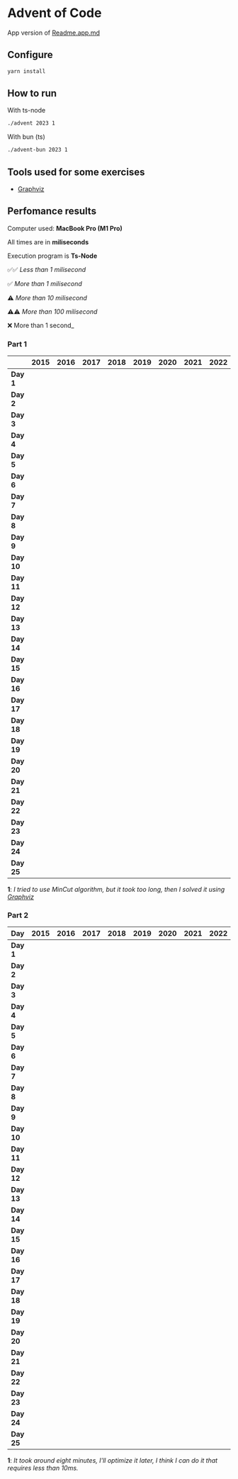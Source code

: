 # Advent of Code

App version of [Readme.app.md](./README.app.md)

## Configure

```sh
yarn install
```

## How to run

With ts-node

```sh
./advent 2023 1
```

With bun (ts)

```sh
./advent-bun 2023 1
```

## Tools used for some exercises

* [Graphviz](https://graphviz.org)

## Perfomance results

Computer used: **MacBook Pro (M1 Pro)**

All times are in **miliseconds**

Execution program is **Ts-Node**

✅✅ _Less than 1 milisecond_

✅ _More than 1 milisecond_

⚠️ _More than 10 milisecond_

⚠️⚠️ _More than 100 milisecond_

❌ More than 1 second_


### Part 1

|            | **2015** | **2016** | **2017** | **2018** | **2019** | **2020** | **2021** | **2022** | **2023**           |
|------------|----------|----------|----------|----------|----------|----------|----------|----------|--------------------|
| **Day 1**  |          |          |          |          |          |          |          |          | ✅✅ _0.693_         |
| **Day 2**  |          |          |          |          |          |          |          |          | ✅✅ _0.110_         |
| **Day 3**  |          |          |          |          |          |          |          |          | ✅ _3.505_          |
| **Day 4**  |          |          |          |          |          |          |          |          | ✅✅ _0.497_         |
| **Day 5**  |          |          |          |          |          |          |          |          | ✅✅ _0.337_         |
| **Day 6**  |          |          |          |          |          |          |          |          | ✅✅ _0.044_         |
| **Day 7**  |          |          |          |          |          |          |          |          | ✅ _2.694_          |
| **Day 8**  |          |          |          |          |          |          |          |          | ✅ _1.380_          |
| **Day 9**  |          |          |          |          |          |          |          |          | ✅ _2.443_          |
| **Day 10** |          |          |          |          |          |          |          |          | ✅ _1.753_          |
| **Day 11** |          |          |          |          |          |          |          |          | ✅ _7.697_          |
| **Day 12** |          |          |          |          |          |          |          |          | ⚠️ _27.590_        |
| **Day 13** |          |          |          |          |          |          |          |          | ✅ _2.648_          |
| **Day 14** |          |          |          |          |          |          |          |          | ✅ _3.583_          |
| **Day 15** |          |          |          |          |          |          |          |          | ✅✅ _0.936_         |
| **Day 16** |          |          |          |          |          |          |          |          | ✅ _6.827_          |
| **Day 17** |          |          |          |          |          |          |          |          | ⚠️⚠️ _778.990_     |
| **Day 18** |          |          |          |          |          |          |          |          | ✅✅ _0.212_         |
| **Day 19** |          |          |          |          |          |          |          |          |                    |
| **Day 20** |          |          |          |          |          |          |          |          |                    |
| **Day 21** |          |          |          |          |          |          |          |          | ⚠️ _47.354_        |
| **Day 22** |          |          |          |          |          |          |          |          | ⚠️⚠️ _207.238_     |
| **Day 23** |          |          |          |          |          |          |          |          | ✅✅ _0.884_         |
| **Day 24** |          |          |          |          |          |          |          |          | ⚠️ _34.876_        |
| **Day 25** |          |          |          |          |          |          |          |          | ❌ _∞ <sup>1</sup>_ |

**1**: _I tried to use MinCut algorithm, but it took too long, then I solved it using [Graphviz](https://graphviz.org)_

### Part 2

| **Day**    | **2015** | **2016** | **2017** | **2018** | **2019** | **2020** | **2021** | **2022** | **2023**             |
|------------|----------|----------|----------|----------|----------|----------|----------|----------|----------------------|
| **Day 1**  |          |          |          |          |          |          |          |          | ✅ _1.643_            |
| **Day 2**  |          |          |          |          |          |          |          |          | ✅✅ _0.095_           |
| **Day 3**  |          |          |          |          |          |          |          |          | ✅ _1.577_            |
| **Day 4**  |          |          |          |          |          |          |          |          | ✅✅ _0.352_           |
| **Day 5**  |          |          |          |          |          |          |          |          | ❌ _~8m <sup>1</sup>_ |
| **Day 6**  |          |          |          |          |          |          |          |          | ✅✅ _0.034_           |
| **Day 7**  |          |          |          |          |          |          |          |          | ✅ _5.465_            |
| **Day 8**  |          |          |          |          |          |          |          |          | ✅ _6.317_            |
| **Day 9**  |          |          |          |          |          |          |          |          | ✅✅ _0.787_           |
| **Day 10** |          |          |          |          |          |          |          |          | ✅ _7.080_            |
| **Day 11** |          |          |          |          |          |          |          |          | ✅ _5.198_            |
| **Day 12** |          |          |          |          |          |          |          |          | ⚠️⚠️ _555.160_       |
| **Day 13** |          |          |          |          |          |          |          |          | ✅✅ _0.549_           |
| **Day 14** |          |          |          |          |          |          |          |          | ⚠️⚠️ _488.850_       |
| **Day 15** |          |          |          |          |          |          |          |          | ✅ _1.111_            |
| **Day 16** |          |          |          |          |          |          |          |          | ❌ _~1s_              |
| **Day 17** |          |          |          |          |          |          |          |          | ❌ _~3s_              |
| **Day 18** |          |          |          |          |          |          |          |          | ✅✅ _0.109_           |
| **Day 19** |          |          |          |          |          |          |          |          |                      |
| **Day 20** |          |          |          |          |          |          |          |          |                      |
| **Day 21** |          |          |          |          |          |          |          |          | ❌ _~17s_             |
| **Day 22** |          |          |          |          |          |          |          |          | ❌ _~1m_              |
| **Day 23** |          |          |          |          |          |          |          |          | ✅ _5.559_            |
| **Day 24** |          |          |          |          |          |          |          |          | ❌ _~7s_              |
| **Day 25** |          |          |          |          |          |          |          |          | ⭐️                   |

**1**: _It took around eight minutes, I'll optimize it later, I think I can do it that requires less than 10ms._
